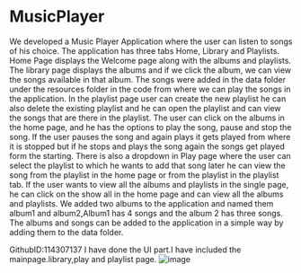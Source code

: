 # MusicPlayer
We developed a Music Player Application where the user can listen to songs of his choice.
The application has three tabs Home, Library and Playlists.
Home Page displays the Welcome page along with the albums and playlists.
The library page displays the albums and if we click the album, we can view the songs available in that album.
The songs were added in the data folder under the resources folder in the code from where we can play the songs in the application.
In the playlist page user can create the new playlist he can also delete the existing playlist and he can open the playlist and can view the songs that are there in the playlist.
The user can click on the albums in the home page, and he has the options to play the song, pause and stop the song.
If the user pauses the song and again plays it gets played from where it is stopped but if he stops and plays the song again the songs get played form the starting.
There is also a dropdown in Play page where the user can select the playlist to which he wants to add that song later he can view the song from the playlist in the home page or from the playlist in the playlist tab.
If the user wants to view all the albums and playlists in the single page, he can click on the show all in the home page and can view all the albums and playlists.
We added two albums to the application and named them album1 and album2,Album1 has 4 songs and the album 2 has three songs.
The albums and songs can be added to the application in a simple way by adding them to the data folder.


GithubID:114307137
I have done the UI part.I have included the mainpage.library,play and playlist page.
![image](https://user-images.githubusercontent.com/114307137/206953973-f6393082-360e-4ebd-bcb4-981baa7660ae.png)

